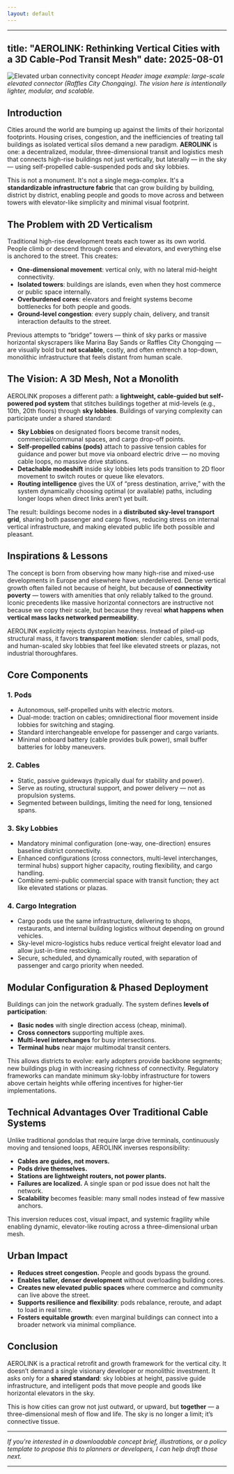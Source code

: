 ```yaml
---
layout: default
---
```


---
title: "AEROLINK: Rethinking Vertical Cities with a 3D Cable-Pod Transit Mesh"
date: 2025-08-01
---

![Elevated urban connectivity concept](https://lh3.googleusercontent.com/pw/AP1GczPDbkzUWr6gW_SgZqfqW0yLvnzkcbj5ubWZLK0d2rgbdmlWb3SNJekLMfVotSQWO-2-1u8EXl4JGpm7nkrRpLUw3GYEmIkIYqgb5tT3vEDeGjRh_KbMsCTiwLrVvp_mL7y2x7_E7VIMIkBdDJj3Iw10Zg=w1521-h2027-s-no-gm)
*Header image example: large-scale elevated connector (Raffles City Chongqing). The vision here is intentionally lighter, modular, and scalable.*  

## Introduction

Cities around the world are bumping up against the limits of their horizontal footprints. Housing crises, congestion, and the inefficiencies of treating tall buildings as isolated vertical silos demand a new paradigm. **AEROLINK** is one: a decentralized, modular, three-dimensional transit and logistics mesh that connects high-rise buildings not just vertically, but laterally — in the sky — using self-propelled cable-suspended pods and sky lobbies.

This is not a monument. It's not a single mega-complex. It's a **standardizable infrastructure fabric** that can grow building by building, district by district, enabling people and goods to move across and between towers with elevator-like simplicity and minimal visual footprint.

## The Problem with 2D Verticalism

Traditional high-rise development treats each tower as its own world. People climb or descend through cores and elevators, and everything else is anchored to the street. This creates:

- **One-dimensional movement**: vertical only, with no lateral mid-height connectivity.  
- **Isolated towers**: buildings are islands, even when they host commerce or public space internally.  
- **Overburdened cores**: elevators and freight systems become bottlenecks for both people and goods.  
- **Ground-level congestion**: every supply chain, delivery, and transit interaction defaults to the street.

Previous attempts to “bridge” towers — think of sky parks or massive horizontal skyscrapers like Marina Bay Sands or Raffles City Chongqing — are visually bold but **not scalable**, costly, and often entrench a top-down, monolithic infrastructure that feels distant from human scale.

## The Vision: A 3D Mesh, Not a Monolith

AEROLINK proposes a different path: a **lightweight, cable-guided but self-powered pod system** that stitches buildings together at mid-levels (e.g., 10th, 20th floors) through **sky lobbies**. Buildings of varying complexity can participate under a shared standard:

- **Sky Lobbies** on designated floors become transit nodes, commercial/communal spaces, and cargo drop-off points.  
- **Self-propelled cabins (pods)** attach to passive tension cables for guidance and power but move via onboard electric drive — no moving cable loops, no massive drive stations.  
- **Detachable modeshift** inside sky lobbies lets pods transition to 2D floor movement to switch routes or queue like elevators.  
- **Routing intelligence** gives the UX of “press destination, arrive,” with the system dynamically choosing optimal (or available) paths, including longer loops when direct links aren’t yet built.

The result: buildings become nodes in a **distributed sky-level transport grid**, sharing both passenger and cargo flows, reducing stress on internal vertical infrastructure, and making elevated public life both possible and pleasant.

## Inspirations & Lessons

The concept is born from observing how many high-rise and mixed-use developments in Europe and elsewhere have underdelivered. Dense vertical growth often failed not because of height, but because of **connectivity poverty** — towers with amenities that only reliably talked to the ground.  
Iconic precedents like massive horizontal connectors are instructive not because we copy their scale, but because they reveal **what happens when vertical mass lacks networked permeability**.

AEROLINK explicitly rejects dystopian heaviness. Instead of piled-up structural mass, it favors **transparent motion**: slender cables, small pods, and human-scaled sky lobbies that feel like elevated streets or plazas, not industrial thoroughfares.

## Core Components

### 1. **Pods**
- Autonomous, self-propelled units with electric motors.  
- Dual-mode: traction on cables; omnidirectional floor movement inside lobbies for switching and staging.  
- Standard interchangeable envelope for passenger and cargo variants.  
- Minimal onboard battery (cable provides bulk power), small buffer batteries for lobby maneuvers.

### 2. **Cables**
- Static, passive guideways (typically dual for stability and power).  
- Serve as routing, structural support, and power delivery — not as propulsion systems.  
- Segmented between buildings, limiting the need for long, tensioned spans.

### 3. **Sky Lobbies**
- Mandatory minimal configuration (one-way, one-direction) ensures baseline district connectivity.  
- Enhanced configurations (cross connectors, multi-level interchanges, terminal hubs) support higher capacity, routing flexibility, and cargo handling.  
- Combine semi-public commercial space with transit function; they act like elevated stations or plazas.

### 4. **Cargo Integration**
- Cargo pods use the same infrastructure, delivering to shops, restaurants, and internal building logistics without depending on ground vehicles.  
- Sky-level micro-logistics hubs reduce vertical freight elevator load and allow just-in-time restocking.  
- Secure, scheduled, and dynamically routed, with separation of passenger and cargo priority when needed.

## Modular Configuration & Phased Deployment

Buildings can join the network gradually. The system defines **levels of participation**:

- **Basic nodes** with single direction access (cheap, minimal).  
- **Cross connectors** supporting multiple axes.  
- **Multi-level interchanges** for busy intersections.  
- **Terminal hubs** near major multimodal transit centers.  

This allows districts to evolve: early adopters provide backbone segments; new buildings plug in with increasing richness of connectivity. Regulatory frameworks can mandate minimum sky-lobby infrastructure for towers above certain heights while offering incentives for higher-tier implementations.

## Technical Advantages Over Traditional Cable Systems

Unlike traditional gondolas that require large drive terminals, continuously moving and tensioned loops, AEROLINK inverses responsibility:

- **Cables are guides, not movers.**  
- **Pods drive themselves.**  
- **Stations are lightweight routers, not power plants.**  
- **Failures are localized.** A single span or pod issue does not halt the network.  
- **Scalability** becomes feasible: many small nodes instead of few massive anchors.

This inversion reduces cost, visual impact, and systemic fragility while enabling dynamic, elevator-like routing across a three-dimensional urban mesh.

## Urban Impact

- **Reduces street congestion.** People and goods bypass the ground.  
- **Enables taller, denser development** without overloading building cores.  
- **Creates new elevated public spaces** where commerce and community can live above the street.  
- **Supports resilience and flexibility**: pods rebalance, reroute, and adapt to load in real time.  
- **Fosters equitable growth**: even marginal buildings can connect into a broader network via minimal compliance.

## Conclusion

AEROLINK is a practical retrofit and growth framework for the vertical city. It doesn’t demand a single visionary developer or monolithic investment. It asks only for a **shared standard**: sky lobbies at height, passive guide infrastructure, and intelligent pods that move people and goods like horizontal elevators in the sky.

This is how cities can grow not just outward, or upward, but **together** — a three-dimensional mesh of flow and life. The sky is no longer a limit; it’s connective tissue.

---

*If you're interested in a downloadable concept brief, illustrations, or a policy template to propose this to planners or developers, I can help draft those next.*

---

<script src="https://giscus.app/client.js"
        data-repo="akrafts-gpt/simple-static-site"
        data-repo-id="R_kgDOPWwKHQ"
        data-category="Ideas"
        data-category-id="DIC_kwDOPWwKHc4CtsPi"
        data-mapping="pathname"
        data-strict="0"
        data-reactions-enabled="1"
        data-emit-metadata="1"
        data-input-position="bottom"
        data-theme="preferred_color_scheme"
        data-lang="en"
        data-loading="lazy"
        crossorigin="anonymous"
        async>
</script>

